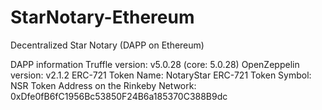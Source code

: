 # StarNotary-Ethereum
Decentralized Star Notary (DAPP on Ethereum)

DAPP information
Truffle version: v5.0.28 (core: 5.0.28)
OpenZeppelin version: v2.1.2
ERC-721 Token Name: NotaryStar
ERC-721 Token Symbol: NSR
Token Address on the Rinkeby Network: 0xDfe0fB6fC1956Bc53850F24B6a185370C388B9dc
